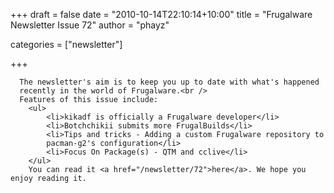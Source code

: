 
+++
draft = false
date = "2010-10-14T22:10:14+10:00"
title = "Frugalware Newsletter Issue 72"
author = "phayz"

categories = ["newsletter"]

+++

      The newsletter's aim is to keep you up to date with what's happened
      recently in the world of Frugalware.<br />
      Features of this issue include:
        <ul>
            <li>kikadf is officially a Frugalware developer</li>
            <li>Botchchikii submits more FrugalBuilds</li>
            <li>Tips and tricks - Adding a custom Frugalware repository to
            pacman-g2's configuration</li>
            <li>Focus On Package(s) - QTM and cclive</li>
        </ul>
        You can read it <a href="/newsletter/72">here</a>. We hope you enjoy reading it.
      
    